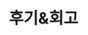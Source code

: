 ---
title: "후기&회고"
layout: category
permalink: /etc/후기-회고/
author_profile: true
sidebar_main: true
taxonomy: 후기&회고
---